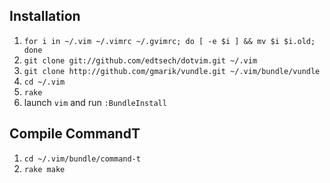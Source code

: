 ## Installation

1. `for i in ~/.vim ~/.vimrc ~/.gvimrc; do [ -e $i ] && mv $i $i.old; done`
2. `git clone git://github.com/edtsech/dotvim.git ~/.vim`
3. `git clone http://github.com/gmarik/vundle.git ~/.vim/bundle/vundle`
4. `cd ~/.vim`
5. `rake`
6. launch `vim` and run `:BundleInstall`

## Compile CommandT
1. `cd ~/.vim/bundle/command-t`
2. `rake make`
